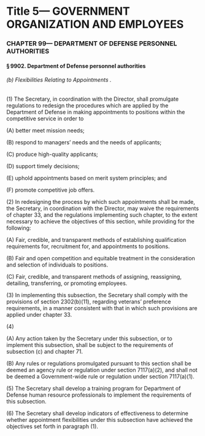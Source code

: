 
# Title 5— GOVERNMENT ORGANIZATION AND EMPLOYEES
### CHAPTER 99— DEPARTMENT OF DEFENSE PERSONNEL AUTHORITIES
#### § 9902. Department of Defense personnel authorities
###### (b) Flexibilities Relating to Appointments .

(1) The Secretary, in coordination with the Director, shall promulgate regulations to redesign the procedures which are applied by the Department of Defense in making appointments to positions within the competitive service in order to

(A) better meet mission needs;

(B) respond to managers’ needs and the needs of applicants;

(C) produce high-quality applicants;

(D) support timely decisions;

(E) uphold appointments based on merit system principles; and

(F) promote competitive job offers.

(2) In redesigning the process by which such appointments shall be made, the Secretary, in coordination with the Director, may waive the requirements of chapter 33, and the regulations implementing such chapter, to the extent necessary to achieve the objectives of this section, while providing for the following:

(A) Fair, credible, and transparent methods of establishing qualification requirements for, recruitment for, and appointments to positions.

(B) Fair and open competition and equitable treatment in the consideration and selection of individuals to positions.

(C) Fair, credible, and transparent methods of assigning, reassigning, detailing, transferring, or promoting employees.

(3) In implementing this subsection, the Secretary shall comply with the provisions of section 2302(b)(11), regarding veterans’ preference requirements, in a manner consistent with that in which such provisions are applied under chapter 33.

(4)

(A) Any action taken by the Secretary under this subsection, or to implement this subsection, shall be subject to the requirements of subsection (c) and chapter 71.

(B) Any rules or regulations promulgated pursuant to this section shall be deemed an agency rule or regulation under section 7117(a)(2), and shall not be deemed a Government-wide rule or regulation under section 7117(a)(1).

(5) The Secretary shall develop a training program for Department of Defense human resource professionals to implement the requirements of this subsection.

(6) The Secretary shall develop indicators of effectiveness to determine whether appointment flexibilities under this subsection have achieved the objectives set forth in paragraph (1).
